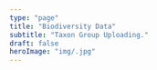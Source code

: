 ```yaml
---
type: "page"
title: "Biodiversity Data"
subtitle: "Taxon Group Uploading."
draft: false
heroImage: "img/.jpg"
---
```

